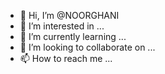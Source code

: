 - 👋 Hi, I’m @NOORGHANI
- 👀 I’m interested in ...
- 🌱 I’m currently learning ...
- 💞️ I’m looking to collaborate on ...
- 📫 How to reach me ...

<!---
NOORGHANI/NOORGHANI is a ✨ special ✨ repository because its `README.md` (this file) appears on your GitHub profile.
You can click the Preview link to take a look at your changes.
--->
